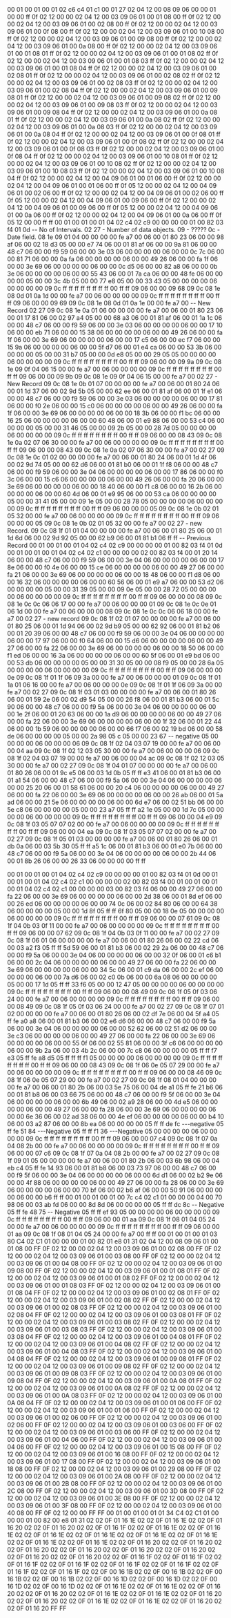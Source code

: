<METERDATA>
<OBISCODES>
00 01 00 01 00 01 02 c6 c4 01 c1 00 01 27 02 04 12 00 08 09 06 00 00 01 00 00 ff 0f 02 12 00 00 02 04 12 00 03 09 06 01 00 01 08 00 ff 0f 02 12 00 00 02 04 12 00 03 09 06 01 00 02 08 00 ff 0f 02 12 00 00 02 04 12 00 03 09 06 01 00 0f 08 00 ff 0f 02 12 00 00 02 04 12 00 03 09 06 01 00 10 08 00 ff 0f 02 12 00 00 02 04 12 00 03 09 06 01 00 09 08 00 ff 0f 02 12 00 00 02 04 12 00 03 09 06 01 00 0a 08 00 ff 0f 02 12 00 00 02 04 12 00 03 09 06 01 00 01 08 01 ff 0f 02 12 00 00 02 04 12 00 03 09 06 01 00 01 08 02 ff 0f 02 12 00 00 02 04 12 00 03 09 06 01 00 01 08 03 ff 0f 02 12 00 00 02 04 12 00 03 09 06 01 00 01 08 04 ff 0f 02 12 00 00 02 04 12 00 03 09 06 01 00 02 08 01 ff 0f 02 12 00 00 02 04 12 00 03 09 06 01 00 02 08 02 ff 0f 02 12 00 00 02 04 12 00 03 09 06 01 00 02 08 03 ff 0f 02 12 00 00 02 04 12 00 03 09 06 01 00 02 08 04 ff 0f 02 12 00 00 02 04 12 00 03 09 06 01 00 09 08 01 ff 0f 02 12 00 00 02 04 12 00 03 09 06 01 00 09 08 02 ff 0f 02 12 00 00 02 04 12 00 03 09 06 01 00 09 08 03 ff 0f 02 12 00 00 02 04 12 00 03 09 06 01 00 09 08 04 ff 0f 02 12 00 00 02 04 12 00 03 09 06 01 00 0a 08 01 ff 0f 02 12 00 00 02 04 12 00 03 09 06 01 00 0a 08 02 ff 0f 02 12 00 00 02 04 12 00 03 09 06 01 00 0a 08 03 ff 0f 02 12 00 00 02 04 12 00 03 09 06 01 00 0a 08 04 ff 0f 02 12 00 00 02 04 12 00 03 09 06 01 00 0f 08 01 ff 0f 02 12 00 00 02 04 12 00 03 09 06 01 00 0f 08 02 ff 0f 02 12 00 00 02 04 12 00 03 09 06 01 00 0f 08 03 ff 0f 02 12 00 00 02 04 12 00 03 09 06 01 00 0f 08 04 ff 0f 02 12 00 00 02 04 12 00 03 09 06 01 00 10 08 01 ff 0f 02 12 00 00 02 04 12 00 03 09 06 01 00 10 08 02 ff 0f 02 12 00 00 02 04 12 00 03 09 06 01 00 10 08 03 ff 0f 02 12 00 00 02 04 12 00 03 09 06 01 00 10 08 04 ff 0f 02 12 00 00 02 04 12 00 04 09 06 01 00 01 06 00 ff 0f 02 12 00 00 02 04 12 00 04 09 06 01 00 01 06 00 ff 0f 05 12 00 00 02 04 12 00 04 09 06 01 00 02 06 00 ff 0f 02 12 00 00 02 04 12 00 04 09 06 01 00 02 06 00 ff 0f 05 12 00 00 02 04 12 00 04 09 06 01 00 09 06 00 ff 0f 02 12 00 00 02 04 12 00 04 09 06 01 00 09 06 00 ff 0f 05 12 00 00 02 04 12 00 04 09 06 01 00 0a 06 00 ff 0f 02 12 00 00 02 04 12 00 04 09 06 01 00 0a 06 00 ff 0f 05 12 00 00 ff ff 
</OBISCODES>
<OBISDATA>
00 01 00 01 00 01 04 02 c4 02 c9 00 00 00 00 01 00 82 03 f4 01 
	0d -- No of Intervals.
	02 
	27 - Number of data objects.
	09 - ?????
	0c - Date field.
	08 1e 09 01 04 00 00 00 00 fe a7 00
	06 
	00 01 80 23 
	06 
	00 00 98 af 
	06 
	00 02 18 d3 
	05 
	00 00 e7 74 
	06 
	00 01 81 af 
	06 
	00 00 9a 81 
	06 
	00 00 48 c7 
	06 
	00 00 f9 59 
	06 
	00 00 3e 03 
	06 
	00 00 00 00 
	06 
	00 00 0c 7c 
	06 
	00 00 81 71 
	06 
	00 00 0a fa 
	06 
	00 00 00 00 
	06 
	00 00 49 26 
	06 
	00 00 fa 1f 
	06 
	00 00 3e 69 
	06 
	00 00 00 00 
	06 
	00 00 0c d5 
	06 
	00 00 82 a8 
	06 
	00 00 0b 3e 
	06 
	00 00 00 00 
	06 
	00 00 55 43 
	06 
	00 01 7a ca 
	06 
	00 00 48 fe 
	06 
	00 00 00 00 
	05 
	00 00 3c 4b 
	05 
	00 00 77 e8 
	05
	00 00 33 43 
	05 
	00 00 00 00 
	06 
	00 00 00 00 
	09 
	0c 
	ff ff ff ff ff ff ff ff 00 ff ff 09
	06 00 00 09 68 
	09 
	0c 
	08 1e 08 0d 01 0a 1d 00 00 fe a7 00 
	06 00 00 00 00 
	09 
	0c 
	ff ff ff ff ff ff ff ff 00 ff ff 09 
	06 
	00 00 09 69 
	09 
	0c
	08 1e 08 0d 01 0a 1e 00 00 fe a7 00
	-- New Record
	02 
	27 
	09 
	0c 
	08 1e 0a 01 06 00 00 00 00 fe a7 00 
	06 
	00 01 80 23 
	06 
	00 01 17 81 
	06 
	00 02 97 a4 
	05 
	00 00 68 a3 
	06 
	00 01 81 af 
	06 
	00 01 1a 1c 
	06 
	00 00 48 c7 
	06 
	00 00 f9 59 
	06 
	00 00 3e 03 
	06 
	00 00 00 00 
	06 
	00 00 17 10 
	06 
	00 00 eb 71 
	06 
	00 00 15 38 
	06 
	00 00 00 00 
	06 
	00 00 49 26 
	06 
	00 00 fa 1f 
	06 
	00 00 3e 69 
	06 
	00 00 00 00 
	06 
	00 00 17 c5 
	06 
	00 00 ec f7 
	06 
	00 00 15 9a 
	06 
	00 00 00 00 
	06 
	00 00 5f d7 
	06 
	00 01 e4 ca 
	06 
	00 00 53 3b 
	06 
	00 00 00 00 
	05 
	00 00 31 b7 
	05 
	00 00 0d e8 
	05 
	00 00 29 05 
	05 
	00 00 00 00 
	06 
	00 00 00 00 
	09 
	0c 
	ff ff ff ff ff ff ff ff 00 ff ff 09 
	06 
	00 00 09 9a 
	09 
	0c 
	08 1e 09 0f 04 06 15 00 00 fe a7 00 
	06 
	00 00 00 00 
	09 
	0c 
	ff ff ff ff ff ff ff ff 00 ff ff 09 
	06 
	00 00 09 9b 
	09 
	0c 
	08 1e 09 0f 04 06 15 00 00 fe a7 00 
	02 
	27  - New Record
	09 
	0c 
	08 1e 0b 01 07 00 00 00 00 fe a7 00 
	06 
	00 01 80 24 
	06 00 01 1d 37 
	06 00 02 9d 5b 
	05 00 00 62 ee 
	06 00 01 81 af 
	06 00 01 1f e1 
	06 00 00 48 c7 
	06 00 00 f9 59 
	06 00 00 3e 03 
	06 00 00 00 00 
	06 00 00 17 81 
	06 00 00 f0 2e 
	06 00 00 15 c0 
	06 00 00 00 00 
	06 00 00 49 26 
	06 00 00 fa 1f 
	06 00 00 3e 69 
	06 00 00 00 00 
	06 00 00 18 3b 
	06 00 00 f1 bc 
	06 00 00 16 25 
	06 00 00 00 00 
	06 00 00 60 48 
	06 00 01 e9 88 
	06 00 00 53 c4 
	06 00 00 00 00 
	05 00 00 31 46 
	05 00 00 09 2b 
	05 00 00 28 7d 
	05 00 00 00 00 
	06 00 00 00 00 
	09 
	0c 
	ff ff ff ff ff ff ff ff 00 ff ff 09 
	06 00 00 08 43 
	09 
	0c 
	08 1e 0a 02 07 06 30 00 00 fe a7 00 
	06 00 00 00 00 09 
	0c 
	ff ff ff ff ff ff ff ff 00 ff ff 09 
	06 00 00 08 43 
	09 
	0c 
	08 1e 0a 02 07 06 30 00 00 fe a7 00 
	02 
	27 
	09 
	0c 
	08 1e 0c 01 02 00 00 00 00 fe a7 00 
	06 00 01 80 24 
	06 00 01 1d 4f 
	06 00 02 9d 74 
	05 00 00 62 d6 
	06 00 01 81 b0 
	06 00 01 1f f8 
	06 00 00 48 c7 
	06 00 00 f9 59 
	06 00 00 3e 04 
	06 00 00 00 00 
	06 00 00 17 86 
	06 00 00 f0 3c 
	06 00 00 15 c6 
	06 00 00 00 00 
	06 00 00 49 26 
	06 00 00 fa 20 
	06 00 00 3e 69 
	06 00 00 00 00 
	06 00 00 18 40 
	06 00 00 f1 c8 
	06 00 00 16 2b 
	06 00 00 00 00 
	06 00 00 60 4d 
	06 00 01 e9 95 
	06 00 00 53 ca 
	06 00 00 00 00 
	05 00 00 31 41 
	05 00 00 09 1e 
	05 00 00 28 78 
	05 00 00 00 00 
	06 00 00 00 00 
	09 
	0c
	ff ff ff ff ff ff ff ff 00 ff ff 09 
	06 00 00 00 05 
	09 
	0c 
	08 1e 0b 02 01 05 32 00 00 fe a7 00 
	06 00 00 00 00 
	09 
	0c 
	ff ff ff ff ff ff ff ff 00 ff ff 09 
	06 00 00 00 05
	09 
	0c 
	08 1e 0b 02 01 05 32 00 00 fe a7 00 
	02 
	27 - new Record.
	09 
	0c 
	08 1f 01 01 04 00 00 00 00 fe a7 00 
	06 00 01 80 25 
	06 00 01 1d 6d 
	06 00 02 9d 92 
	05 00 00 62 b9 
	06 00 01 81 b1 
	06 ff ff 
-- Previous Record
00 01 00 01 00 01 04 02 c4 02 c9 00 00 00 00 01 00 82 03 f4 01 0d
00 01 00 01 00 01 04 02 c4 02 c1 00 00 00 00 02 00 82 03 f4 00 01 
    20 14 
	06 00 00 48 c7 
	06 00 00 f9 59 
	06 00 00 3e 04 
	06 00 00 00 00 
	06 00 00 17 8e 
	06 00 00 f0 4e 
	06 00 00 15 ce 
	06 00 00 00 00 
	06 00 00 49 27 
	06 00 00 fa 21 
	06 00 00 3e 69 
	06 00 00 00 00 
	06 00 00 18 48 
	06 00 00 f1 d8 
	06 00 00 16 32 
	06 00 00 00 00 
	06 00 00 60 56 
	06 00 01 e9 a7 
	06 00 00 53 d2 
	06 00 00 00 00 
	05 00 00 31 39 
	05 00 00 09 0e 
	05 00 00 28 72 
	05 00 00 00 00 
	06 00 00 00 00 
	09 
	0c 
	ff ff ff ff ff ff ff ff 00 ff ff 09 
	06 00 00 00 08 
	09 
	0c 
	08 1e 0c 0c 06 06 17 00 00 fe a7 00 
	06 00 00 00 01 
	09
	0c 
	08 1e 0c 0e 01 06 1d 00 00 fe a7 00 
	06 00 00 00 08 
	09 
	0c 
	08 1e 0c 0c 06 06 18 00 00 fe a7 00 
	02 
	27 - new record
	09 0c 08 1f 02 01 07 00 00 00 00 fe a7 00 
	06 00 01 80 25 
	06 00 01 1d 94 
	06 00 02 9d b9 
	05 00 00 62 92 
	06 00 01 81 b2 
	06 00 01 20 39 
	06 00 00 48 c7 
	06 00 00 f9 59 
	06 00 00 3e 04 
	06 00 00 00 00 
	06 00 00 17 97 
	06 00 00 f0 64 
	06 00 00 15 d6 
	06 00 00 00 00 
	06 00 00 49 27 
	06 00 00 fa 22 
	06 00 00 3e 69 
	06 00 00 00 00 
	06 00 00 18 50 
	06 00 00 f1 ed 
	06 00 00 16 3a 
	06 00 00 00 00 
	06 00 00 60 5f 
	06 00 01 e9 bd 
	06 00 00 53 db 
	06 00 00 00 00 
	05 00 00 31 30 
	05 00 00 08 f9 
	05 00 00 28 6a 
	05 00 00 00 00 
	06 00 00 00 00 
	09 0c ff ff ff ff ff ff ff ff 00 ff ff 09 
	06 00 00 00 0e 
	09 0c 08 1f 01 1f 06 09 3a 00 00 fe a7 00 
	06 00 00 00 01 
	09 0c 08 1f 01 1a 01 06 16 00 00 fe a7 00 
	06 00 00 00 0e 
	09 0c 08 1f 01 1f 06 09 3a 00 00 fe a7 00 
	02 
	27 
	09 0c 08 1f 03 01 03 00 00 00 00 fe a7 00 
	06 00 01 80 26 
	06 00 01 59 2e 
	06 00 02 d9 54 
	05 00 00 26 f8 
	06 00 01 81 b3 
	06 00 01 5c 90 
	06 00 00 48 c7 
	06 00 00 f9 5a 
	06 00 00 3e 04 
	06 00 00 00 00 
	06 00 00 1e 2f 
	06 00 01 20 63 
	06 00 00 1a d9 
	06 00 00 00 00 
	06 00 00 49 27 
	06 00 00 fa 22 
	06 00 00 3e 69 
	06 00 00 00 00 
	06 00 00 1f 32 
	06 00 01 22 44 
	06 00 00 1b 59 
	06 00 00 00 00 
	06 00 00 66 f7 
	06 00 02 19 bd 
	06 00 00 58 de 
	06 00 00 00 00 
	05 00 00 2a 98 
	05 c 05 00 00 23 67 -- negative
	05 00 00 00 00 
	06 00 00 00 06 
	09 0c 08 1f 02 04 03 07 19 00 00 fe a7 00 
	06 00 00 04 aa 
	09 0c 08 1f 02 12 03 05 30 00 00 fe a7 00 
	06 00 00 00 06 
	09 0c 08 1f 02 04 03 07 19 00 00 fe a7 00 
	06 00 00 04 ac 
	09 0c 08 1f 02 12 03 05 30 00 00 fe a7 00 
	02 
	27 
	09 0c 08 1f 04 01 07 00 00 00 00 fe a7 00 
	06 00 01 80 26 
	06 00 01 9c e5 
	06 00 03 1d 0b 
	05 ff ff e3 41 
	06 00 01 81 b3 
	06 00 01 a1 54 
	06 00 00 48 c7 
	06 00 00 f9 5a 
	06 00 00 3e 04 
	06 00 00 00 00 
	06 00 00 25 20 
	06 00 01 58 61 
	06 00 00 20 c4 
	06 00 00 00 00 
	06 00 00 49 27 
	06 00 00 fa 22 
	06 00 00 3e 69 
	06 00 00 00 00 
	06 00 00 26 ab 
	06 00 01 5a ad 
	06 00 00 21 5e 
	06 00 00 00 00 
	06 00 00 6d e7 
	06 00 02 51 bb 
	06 00 00 5e c8 
	06 00 00 00 00 
	05 00 00 23 a7 
	05 ff ff a2 1e 
	05 00 00 1d 7c 
	05 00 00 00 00 
	06 00 00 00 00 
	09 0c ff ff ff ff ff ff ff ff 00 ff ff 09 
	06 00 00 04 e9 
	09 0c 08 1f 03 05 07 07 02 00 00 fe a7 00 
	06 00 00 00 00 
	09 0c ff ff ff ff ff ff ff ff 00 ff ff 09 
	06 00 00 04 ea 
	09 0c 08 1f 03 05 07 07 02 00 00 fe a7 00 
	02 27 
	09 0c 08 1f 05 01 03 00 00 00 00 fe a7 00
	06 00 01 80 26 
	06 00 01 db 0a 
	06 00 03 5b 30 
	05 ff ff a5 1c 
	06 00 01 81 b3 
	06 00 01 e0 7b 
	06 00 00 48 c7 
	06 00 00 f9 5a 
	06 00 00 3e 04 
	06 00 00 00 00 
	06 00 00 2b 44 
	06 00 01 8b 26 
	06 00 00 26 33 
	06 00 00 00 00 
	ff ff 

00 01 00 01 00 01 04 02 c4 02 c9 00 00 00 00 01 00 82 03 f4 01 0d
00 01 00 01 00 01 04 02 c4 02 c1 00 00 00 00 02 00 82 03 f4 00 01
00 01 00 01 00 01 04 02 c4 02 c1 00 00 00 00 03 00 82 03 f4 
	06 00 00 49 27 
	06 00 00 fa 22 
	06 00 00 3e 69 
	06 00 00 00 00 
	06 00 00 2d 38 
	06 00 01 8d ef 
	06 00 00 26 ed 
	06 00 00 00 00 
	06 00 00 74 0c 
	06 00 02 84 80 
	06 00 00 64 38 
	06 00 00 00 00 
	05 00 00 1d 8f 
	05 ff ff 6f 80 
	05 00 00 18 0e 
	05 00 00 00 00 
	06 00 00 00 00 
	09 0c ff ff ff ff ff ff ff ff 00 ff ff 09 
	06 00 00 07 61 
	09 0c 08 1f 04 0b 03 0f 11 00 00 fe a7 00 
	06 00 00 00 00 
	09 0c ff ff ff ff ff ff ff ff 00 ff ff 09 
	06 00 00 07 62 
	09 0c 08 1f 04 0b 03 0f 11 00 00 fe a7 00 
	02 27 
	09 0c 08 1f 06 01 06 00 00 00 00 fe a7 00 
	06 00 01 80 26 
	06 00 02 22 cd 
	06 00 03 a2 f3 05 ff ff 5d 59 
	06 00 01 81 b3 06 00 02 29 2a 
	06 00 00 48 c7 06 00 00 f9 5a 
	06 00 00 3e 04 06 00 00 00 00 
	06 00 00 32 0f 06 00 01 c6 b1 
	06 00 00 2c 04 06 00 00 00 00 
	06 00 00 49 27 06 00 00 fa 22 
	06 00 00 3e 69 06 00 00 00 00 
	06 00 00 34 5c 06 00 01 c9 da 
	06 00 00 2c ef 06 00 00 00 00 
	06 00 00 7a d6 06 00 02 c0 0b 
	06 00 00 6a 08 06 00 00 00 00 
	05 00 00 17 1d 05 ff ff 33 f6 
	05 00 00 12 47 05 00 00 00 00 
	06 00 00 00 00 
	09 0c ff ff ff ff ff ff ff ff 00 ff ff 09 
	06 00 00 08 49 
	09 0c 08 1f 05 0f 03 06 24 00 00 fe a7 00 
	06 00 00 00 00 
	09 0c ff ff ff ff ff ff ff ff 00 ff ff 09 
	06 00 00 08 49 
	09 0c 08 1f 05 0f 03 06 24 00 00 fe a7 00 
	02 27 
	09 0c 08 1f 07 01 02 00 00 00 00 fe a7 00 
	06 00 01 80 26 
	06 00 02 df 7e 06 00 04 5f a4 
	05 ff fe a0 a8 06 00 01 81 b3 
	06 00 02 e6 d6 06 00 00 48 c7 
	06 00 00 f9 5a 06 00 00 3e 04 
	06 00 00 00 00 06 00 00 52 62 
	06 00 02 51 d2 06 00 00 3e c3 
	06 00 00 00 00 06 00 00 49 27 
	06 00 00 fa 22 06 00 00 3e 69 
	06 00 00 00 00 06 00 00 55 0f
	06 00 02 55 81 06 00 00 3f c6 
	06 00 00 00 00 06 00 00 9b 2a 
	06 00 03 4b 2c 06 00 00 7c c8 
	06 00 00 00 00 05 ff ff f7 e3 
	05 ff fe a8 d5 05 ff ff ff f1 
	05 00 00 00 00 06 00 00 00 00 
	09 0c ff ff ff ff ff ff ff ff 00 ff ff 09 
	06 00 00 08 43 
	09 0c 08 1f 06 0e 05 07 29 00 00 fe a7 00 
	06 00 00 00 00 
	09 0c ff ff ff ff ff ff ff ff 00 ff ff 09 
	06 00 00 08 46 
	09 0c 08 1f 06 0e 05 07 29 00 00 fe a7 00 
	02 27 
	09 0c 08 1f 08 01 04 00 00 00 00 fe a7 00 
	06 00 01 80 2b 
	06 00 03 5e 75 
	06 00 04 de a1 
	05 ff fe 21 b6 
	06 00 01 81 b8 
	06 00 03 66 75 
	06 00 00 48 c7 
	06 00 00 f9 5f 
	06 00 00 3e 04 
	06 00 00 00 00 06 00 00 6b 49 
	06 00 02 a9 28 06 00 00 4d e5 
	06 00 00 00 00 06 00 00 49 27 
	06 00 00 fa 28 06 00 00 3e 69 
	06 00 00 00 00 06 00 00 6e 36 
	06 00 02 ad 38 06 00 00 4e ef 
	06 00 00 00 00 06 00 00 b4 10 
	06 00 03 a2 87 06 00 00 8b ea 
	06 00 00 00 00 
	05 ff ff de fc  ---negative
	05 ff fe 51 84  ---Negative
	05 ff ff f1 36  ---Negative
	05 00 00 00 00 
	06 00 00 00 00 
	09 0c ff ff ff ff ff ff ff ff 00 ff ff 09 
	06 00 00 07 c4 
	09 0c 08 1f 07 0a 04 08 2b 00 00 fe a7 00 
	06 00 00 00 00 
	09 0c ff ff ff ff ff ff ff ff 00 ff ff 09 
	06 00 00 07 c6 
	09 0c 08 1f 07 0a 04 08 2b 00 00 fe a7 00 
	02 27 
	09 0c 08 1f 09 01 05 00 00 00 00 fe a7 00 
	06 00 01 80 2b 
	06 00 03 6b 98 
	06 00 04 eb c4 
	05 ff fe 14 93 
	06 00 01 81 b8 
	06 00 03 73 97 
	06 00 00 48 c7 
	06 00 00 f9 5f 
	06 00 00 3e 04 
	06 00 00 00 00 
	06 00 00 6d d1 
	06 00 02 b2 9e 
	06 00 00 4f 88 
	06 00 00 00 00 
	06 00 00 49 27 
	06 00 00 fa 28 
	06 00 00 3e 69 
	06 00 00 00 00 
	06 00 00 70 bf 
	06 00 02 b6 af 
	06 00 00 50 91 
	06 00 00 00 00 
	06 00 00 b6 ff ff 
00 01 00 01 00 01 00 7c c4 02 c1 01 00 00 00 04 00 70 98 
06 00 03 ab fd 
06 00 00 8d 8d 
06 00 00 00 00 
05 ff ff dc 8c -- Negative
05 ff fe 48 75 -- Negative
05 ff ff ef 93 
05 00 00 00 00 
06 00 00 00 00 
09 0c ff ff ff ff ff ff ff ff 00 ff ff 09 
06 00 00 01 aa 
09 0c 08 1f 08 01 04 05 24 00 00 fe a7 00 
06 00 00 00 00 
09 0c ff ff ff ff ff ff ff ff 00 ff ff 09 
06 00 00 01 aa 
09 0c 08 1f 08 01 04 05 24 00 00 fe a7 00 
ff ff 
</OBISDATA>
<SCALAROBISCODES>
00 01 00 01 00 01 03 80 C4 02 C1 01 00 00 00 01 00 82 01 e8 01 31 02 04 12 00 08 09 06 01 00 01 08 00 FF 0F 02 12 00 00 02 04 12 00 03 09 06 01 00 02 08 00 FF 0F 02 12 00 00 02 04 12 00 03 09 06 01 00 03 08 00 FF 0F 02 12 00 00 02 04 12 00 03 09 06 01 00 04 08 00 FF 0F 02 12 00 00 02 04 12 00 03 09 06 01 00 09 08 00 FF 0F 02 12 00 00 02 04 12 00 03 09 06 01 00 01 08 01 FF 0F 02 12 00 00 02 04 12 00 03 09 06 01 00 01 08 02 FF 0F 02 12 00 00 02 04 12 00 03 09 06 01 00 01 08 03 FF 0F 02 12 00 00 02 04 12 00 03 09 06 01 00 01 08 04 FF 0F 02 12 00 00 02 04 12 00 03 09 06 01 00 02 08 01 FF 0F 02 12 00 00 02 04 12 00 03 09 06 01 00 02 08 02 FF 0F 02 12 00 00 02 04 12 00 03 09 06 01 00 02 08 03 FF 0F 02 12 00 00 02 04 12 00 03 09 06 01 00 02 08 04 FF 0F 02 12 00 00 02 04 12 00 03 09 06 01 00 03 08 01 FF 0F 02 12 00 00 02 04 12 00 03 09 06 01 00 03 08 02 FF 0F 02 12 00 00 02 04 12 00 03 09 06 01 00 03 08 03 FF 0F 02 12 00 00 02 04 12 00 03 09 06 01 00 03 08 04 FF 0F 02 12 00 00 02 04 12 00 03 09 06 01 00 04 08 01 FF 0F 02 12 00 00 02 04 12 00 03 09 06 01 00 04 08 02 FF 0F 02 12 00 00 02 04 12 00 03 09 06 01 00 04 08 03 FF 0F 02 12 00 00 02 04 12 00 03 09 06 01 00 04 08 04 FF 0F 02 12 00 00 02 04 12 00 03 09 06 01 00 09 08 01 FF 0F 02 12 00 00 02 04 12 00 03 09 06 01 00 09 08 02 FF 0F 02 12 00 00 02 04 12 00 03 09 06 01 00 09 08 03 FF 0F 02 12 00 00 02 04 12 00 03 09 06 01 00 09 08 04 FF 0F 02 12 00 00 02 04 12 00 03 09 06 01 00 0A 08 01 FF 0F 02 12 00 00 02 04 12 00 03 09 06 01 00 0A 08 02 FF 0F 02 12 00 00 02 04 12 00 03 09 06 01 00 0A 08 03 FF 0F 02 12 00 00 02 04 12 00 03 09 06 01 00 0A 08 04 FF 0F 02 12 00 00 02 04 12 00 03 09 06 01 00 01 06 00 FF 0F 02 12 00 00 02 04 12 00 03 09 06 01 00 01 06 00 FF 0F 02 12 00 00 02 04 12 00 03 09 06 01 00 02 06 00 FF 0F 02 12 00 00 02 04 12 00 03 09 06 01 00 02 06 00 FF 0F 02 12 00 00 02 04 12 00 03 09 06 01 00 03 06 00 FF 0F 02 12 00 00 02 04 12 00 03 09 06 01 00 03 06 00 FF 0F 02 12 00 00 02 04 12 00 03 09 06 01 00 04 06 00 FF 0F 02 12 00 00 02 04 12 00 03 09 06 01 00 04 06 00 FF 0F 02 12 00 00 02 04 12 00 03 09 06 01 00 15 08 00 FF 0F 02 12 00 00 02 04 12 00 03 09 06 01 00 16 08 00 FF 0F 02 12 00 00 02 04 12 00 03 09 06 01 00 17 08 00 FF 0F 02 12 00 00 02 04 12 00 03 09 06 01 00 18 08 00 FF 0F 02 12 00 00 02 04 12 00 03 09 06 01 00 29 08 00 FF 0F 02 12 00 00 02 04 12 00 03 09 06 01 00 2A 08 00 FF 0F 02 12 00 00 02 04 12 00 03 09 06 01 00 2B 08 00 FF 0F 02 12 00 00 02 04 12 00 03 09 06 01 00 2C 08 00 FF 0F 02 12 00 00 02 04 12 00 03 09 06 01 00 3D 08 00 FF 0F 02 12 00 00 02 04 12 00 03 09 06 01 00 3E 08 00 FF 0F 02 12 00 00 02 04 12 00 03 09 06 01 00 3F 08 00 FF 0F 02 12 00 00 02 04 12 00 03 09 06 01 00 40 08 00 FF 0F 02 12 00 00 FF FF
</SCALAROBISCODES>
<SCALAROBISDATA>
00 01 00 01 00 01 01 34 C4 02 C1 01 00 00 00 01 00 82 00 e8 01 31 02 02 0F 01 16 1E 02 02 0F 01 16 1E 02 02 0F 01 16 20 02 02 0F 01 16 20 02 02 0F 01 16 1F 02 02 0F 01 16 1E 02 02 0F 01 16 1E 02 02 0F 01 16 1E 02 02 0F 01 16 1E 02 02 0F 01 16 1E 02 02 0F 01 16 1E 02 02 0F 01 16 1E 02 02 0F 01 16 1E 02 02 0F 01 16 20 02 02 0F 01 16 20 02 02 0F 01 16 20 02 02 0F 01 16 20 02 02 0F 01 16 20 02 02 0F 01 16 20 02 02 0F 01 16 20 02 02 0F 01 16 20 02 02 0F 01 16 1F 02 02 0F 01 16 1F 02 02 0F 01 16 1F 02 02 0F 01 16 1F 02 02 0F 01 16 1F 02 02 0F 01 16 1F 02 02 0F 01 16 1F 02 02 0F 01 16 1F 02 02 0F 00 16 1B 02 02 0F 00 16 1B 02 02 0F 00 16 1B 02 02 0F 00 16 1B 02 02 0F 00 16 1D 02 02 0F 00 16 1D 02 02 0F 00 16 1D 02 02 0F 00 16 1D 02 02 0F 01 16 1E 02 02 0F 01 16 1E 02 02 0F 01 16 20 02 02 0F 01 16 20 02 02 0F 01 16 1E 02 02 0F 01 16 1E 02 02 0F 01 16 20 02 02 0F 01 16 20 02 02 0F 01 16 1E 02 02 0F 01 16 1E 02 02 0F 01 16 20 02 02 0F 01 16 20 FF FF
</SCALAROBISDATA>
</METERDATA>